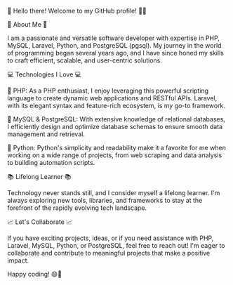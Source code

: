 👋 Hello there! Welcome to my GitHub profile! 👨‍💻

🔹 About Me 🔹

I am a passionate and versatile software developer with expertise in PHP, MySQL, Laravel, Python, and PostgreSQL (pgsql). My journey in the world of programming began several years ago, and I have since honed my skills to craft efficient, scalable, and user-centric solutions.

💻 Technologies I Love 💻

🔸 PHP: As a PHP enthusiast, I enjoy leveraging this powerful scripting language to create dynamic web applications and RESTful APIs. Laravel, with its elegant syntax and feature-rich ecosystem, is my go-to framework.

🔸 MySQL & PostgreSQL: With extensive knowledge of relational databases, I efficiently design and optimize database schemas to ensure smooth data management and retrieval.

🐍 Python: Python's simplicity and readability make it a favorite for me when working on a wide range of projects, from web scraping and data analysis to building automation scripts.

📚 Lifelong Learner 📚

Technology never stands still, and I consider myself a lifelong learner. I'm always exploring new tools, libraries, and frameworks to stay at the forefront of the rapidly evolving tech landscape.

📈 Let's Collaborate 📈

If you have exciting projects, ideas, or if you need assistance with PHP, Laravel, MySQL, Python, or PostgreSQL, feel free to reach out! I'm eager to collaborate and contribute to meaningful projects that make a positive impact.

Happy coding! 😄🚀
